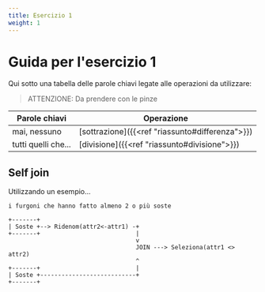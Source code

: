 ```yaml
---
title: Esercizio 1
weight: 1
---
```


# Guida per l'esercizio 1

Qui sotto una tabella delle parole chiavi legate alle operazioni da utilizzare:

> ATTENZIONE: Da prendere con le pinze

| Parole chiavi       | Operazione                                      |
| ------------------- | ----------------------------------------------- |
| mai, nessuno        | [sottrazione]({{<ref "riassunto#differenza">}}) |
| tutti quelli che... | [divisione]({{<ref "riassunto#divisione">}})    |

## Self join

Utilizzando un esempio...

`i furgoni che hanno fatto almeno 2 o più soste`

```text
+-------+
| Soste +--> Ridenom(attr2<-attr1) -+
+-------+                           |
                                    v
                                    JOIN ---> Seleziona(attr1 <> attr2)
                                    ^
+-------+                           |
| Soste +---------------------------+
+-------+
```



